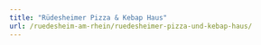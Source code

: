```yaml
---
title: "Rüdesheimer Pizza & Kebap Haus"
url: /ruedesheim-am-rhein/ruedesheimer-pizza-und-kebap-haus/
---
```

